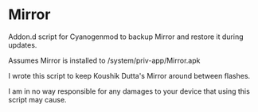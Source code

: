 Mirror
================

Addon.d script for Cyanogenmod to backup Mirror and restore it during 
updates.

Assumes Mirror is installed to /system/priv-app/Mirror.apk

I wrote this script to keep Koushik Dutta's Mirror around between flashes.

I am in no way responsible for any damages to your device that using this script
may cause.
